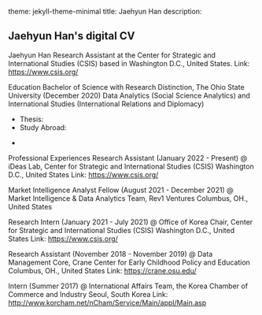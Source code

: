 theme: jekyll-theme-minimal
title: Jaehyun Han
description: 

## Jaehyun Han's digital CV 
Jaehyun Han
Research Assistant at the Center for Strategic and International Studies (CSIS) based in Washington D.C., United States.
Link: https://www.csis.org/

Education
Bachelor of Science with Research Distinction, The Ohio State University (December 2020)
Data Analytics (Social Science Analytics) and International Studies (International Relations and Diplomacy)
* Thesis:
* Study Abroad:
- 

Professional Experiences
Research Assistant (January 2022 - Present)
@ iDeas Lab, Center for Strategic and International Studies (CSIS)
Washington D.C., United States 
Link: https://www.csis.org/


Market Intelligence Analyst Fellow (August 2021 - December 2021)
@ Market Intelligence & Data Analytics Team, Rev1 Ventures 
Columbus, OH., United States

Research Intern (January 2021 - July 2021)
@ Office of Korea Chair, Center for Strategic and International Studies (CSIS)
Washington D.C., United States 
Link: https://www.csis.org/

Research Assistant (November 2018 - November 2019)
@ Data Management Core, Crane Center for Early Childhood Policy and Education
Columbus, OH., United States
Link: https://crane.osu.edu/

Intern (Summer 2017)
@ International Affairs Team, the Korea Chamber of Commerce and Industry
Seoul, South Korea
Link: http://www.korcham.net/nCham/Service/Main/appl/Main.asp

